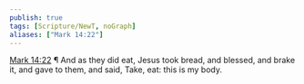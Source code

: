 ```yaml
---
publish: true
tags: [Scripture/NewT, noGraph]
aliases: ["Mark 14:22"]
---
```

[Mark 14:22](https://churchofjesuschrist.org/study/scriptures/nt/mark/14?lang=eng&id=p22#p22) ¶ And as they did eat, Jesus took bread, and blessed, and brake it, and gave to them, and said, Take, eat: this is my body.
